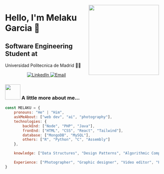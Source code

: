 <p align="center">
  <img align="right" src="https://media.giphy.com/media/CuuSHzuc0O166MRfjt/giphy.gif" width="230">
</p>

# Hello, I'm Melaku Garcia 👋
## Software Engineering Student at
Universidad Politecnica de Madrid 👨‍💻

<p align="center">
  <a href="https://www.linkedin.com/in/melakugb/?originalSubdomain=es">
    <img src="https://img.shields.io/badge/LinkedIn-melaku-blue" alt="LinkedIn">
  </a>
  <a href="mailto:melakugarciabon@gmail.com">
    <img src="https://img.shields.io/badge/Gmail-melakugarciabon%40gmail.com-red" alt="Email">
  </a>
</p>

### <img src="https://media.giphy.com/media/VgCDAzcKvsR6OM0uWg/giphy.gif" width="50"> A little more about me...

```javascript
const MELAKU = {
    pronouns: "He" | "Him",
    askMeAbout: ["web dev", "ai", "photography"],
    technologies: {
        backEnd: ["Node", "PHP", "Java"],
        fronEnd: ["HTML", "CSS", "React", "Tailwind"],
        database: ["MongoDB", "MySQL"],
        others: ["R", "Python", "C", "Assembly"]
    },
    
    knowledge: ["Data Structures", "Design Patterns", "Algorithmic Complexity", "Lots of Math"]
    
    Experience: ["Photographer", "Graphic designer", "Video editor", "Photography retail seller"]
}


